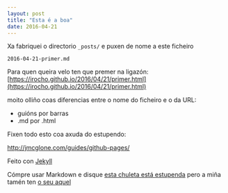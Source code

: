 ```yaml
---
layout: post
title: "Esta é a boa"
date: 2016-04-21
---
```


Xa fabriquei o directorio `_posts/` e puxen de nome a este ficheiro

`2016-04-21-primer.md`

Para quen queira velo ten que premer na ligazón:
[https://irocho.github.io/2016/04/21/primer.html](https://irocho.github.io/2016/04/21/primer.html)

moito olliño coas diferencias entre o nome do ficheiro e o da URL:

* guións por barras
* .md por .html


Fixen todo esto coa axuda do estupendo:

http://jmcglone.com/guides/github-pages/

Feito con [Jekyll](http://jekyllrb.com)

Cómpre usar Markdown e disque [esta chuleta está estupenda](http://packetlife.net/media/library/16/Markdown.pdf) pero a miña tamén ten
[o seu aquel](2016/04/20/chuleta.md)
